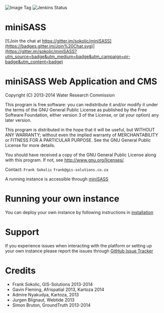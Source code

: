 ![Image Tag](https://img.shields.io/badge/Staging%20Image%20Tag:-0.0.3--9db7821--sta-blue.svg)
![Jenkins Status](https://img.shields.io/badge/Staging%20Jenkins%20Build%20Status:-SUCCESS-green.svg)

miniSASS
========

[![Join the chat at https://gitter.im/sokolic/miniSASS](https://badges.gitter.im/Join%20Chat.svg)](https://gitter.im/sokolic/miniSASS?utm_source=badge&utm_medium=badge&utm_campaign=pr-badge&utm_content=badge)

# miniSASS Web Application and CMS

Copyright (C) 2013-2014 Water Research Commission

This program is free software: you can redistribute it and/or modify it under the terms of the GNU General Public
License as published by the Free Software Foundation, either version 3 of the License, or (at your option) any
later version.

This program is distributed in the hope that it will be useful, but WITHOUT ANY WARRANTY; without even the implied
warranty of MERCHANTABILITY or FITNESS FOR A PARTICULAR PURPOSE. See the GNU General Public License for more details.

You should have received a copy of the GNU General Public License along with this program.
If not, see <http://www.gnu.org/licenses/>.

Contact: `Frank Sokolic` `frank@gis-solutions.co.za`

A running instance is accessible through [miniSASS](https://minisass.org/en/)

# Running your own instance

You can deploy your own instance by following instructions in [installation](https://github.com/kartoza/miniSASS/blob/master/INSTALL.md)

# Support
If you experience issues when interacting with the platform or setting up your own instance
please report the issues through [GitHub Issue Tracker](https://github.com/kartoza/miniSASS/issues)

# Credits

* Frank Sokolic, GIS-Solutions 2013-2014
* Gavin Fleming, Afrispatial 2013, Kartoza 2014
* Admire Nyakudya, Kartoza, 2013
* Jurgen Blignaut, Webtide 2013
* Simon Bruton, GroundTruth 2013-2014
